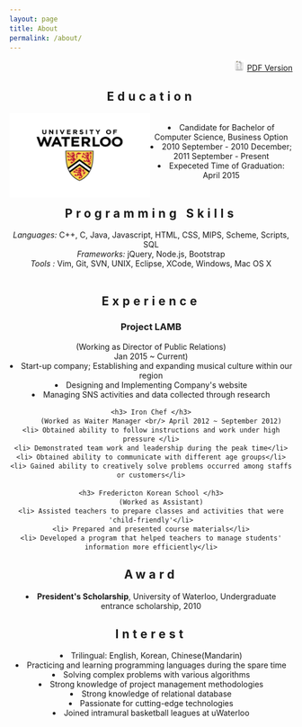 ```yaml
---
layout: page
title: About
permalink: /about/
---
```


<div class="contents" align="right">
	<img src="/assets/resumeicon.png" height="20px" width="20px">
	<a href="/assets/resume.pdf" download="Yooon's Resume.pdf"> PDF Version </a>
</div>

<div class="contents" align="center">
<h2 style="letter-spacing:6px;"> Education </h2>
	<img src="/assets/logo.jpg" height="150px" width="250px" border="0" align="left">
	<br />
	<li> Candidate for Bachelor of Computer Science, Business Option</li>
	<li> 2010 September - 2010 December; 2011 September - Present </li>
	<li> Expeceted Time of Graduation: April 2015</li>
</div>
<br /> 

<div class="contents" align="center">
<h2 style="letter-spacing:6px;">Programming Skills </h2>
	<i> Languages:</i> C++, C, Java, Javascript, HTML, CSS, MIPS, Scheme, Scripts, SQL<br />
	<i> Frameworks:</i> jQuery, Node.js, Bootstrap <br />
	<i> Tools    :</i> Vim, Git, SVN, UNIX, Eclipse, XCode, Windows, Mac OS X
</div>
<br /> 

<div class="contents" align="center">
<h2 style="letter-spacing:6px;"> Experience </h2>
	<h3> Project LAMB </h3>
		 (Working as Director of Public Relations) <br/> Jan 2015 ~ Current)
	<li> Start-up company; Establishing and expanding musical culture within our region</li>
	<li> Designing and Implementing Company's website</li>
	<li> Managing SNS activities and data collected through research</li>

	<h3> Iron Chef </h3>
		 (Worked as Waiter Manager <br/> April 2012 ~ September 2012)
	<li> Obtained ability to follow instructions and work under high pressure </li>
	<li> Demonstrated team work and leadership during the peak time</li>
	<li> Obtained ability to communicate with different age groups</li>
	<li> Gained ability to creatively solve problems occurred among staffs or customers</li>

	<h3> Fredericton Korean School </h3>
		 (Worked as Assistant)
	<li> Assisted teachers to prepare classes and activities that were 'child-friendly'</li>
	<li> Prepared and presented course materials</li>
	<li> Developed a program that helped teachers to manage students' information more efficiently</li>
</div>

<div class="contents" align="center">
<h2 style="letter-spacing:6px;">Award</h2>
	<li> <b>President's Scholarship</b>, University of Waterloo, Undergraduate entrance scholarship, 2010 
	</li>
</div>

<div class="contents" align="center">
<h2 style="letter-spacing:6px;">Interest</h2>
	<li> Trilingual: English, Korean, Chinese(Mandarin) </li>
	<li> Practicing and learning programming languages during the spare time </li>
	<li> Solving complex problems with various algorithms</li>
	<li> Strong knowledge of project management methodologies</li>
	<li> Strong knowledge of relational database</li>
	<li> Passionate for cutting-edge technologies</li>
	<li> Joined intramural basketball leagues at uWaterloo</li>
</div>
